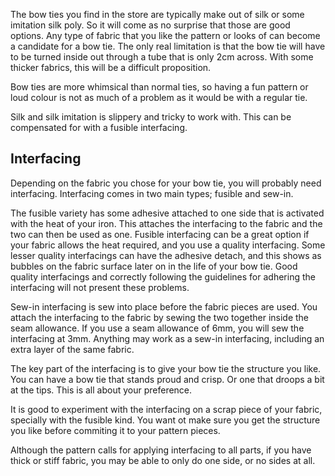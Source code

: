The bow ties you find in the store are typically make out of silk or some imitation silk poly. So it will come as no surprise that those are good options. Any type of fabric that you like the pattern or looks of can become a candidate for a bow tie. The only real limitation is that the bow tie will have to be turned inside out through a tube that is only 2cm across. With some thicker fabrics, this will be a difficult proposition.

Bow ties are more whimsical than normal ties, so having a fun pattern or loud colour is not as much of a problem as it would be with a regular tie.

Silk and silk imitation is slippery and tricky to work with. This can be compensated for with a fusible interfacing.

## Interfacing

Depending on the fabric you chose for your bow tie, you will probably need interfacing. Interfacing comes in two main types; fusible and sew-in.

The fusible variety has some adhesive attached to one side that is activated with the heat of your iron. This attaches the interfacing to the fabric and the two can then be used as one. Fusible interfacing can be a great option if your fabric allows the heat required, and you use a quality interfacing. Some lesser quality interfacings can have the adhesive detach, and this shows as bubbles on the fabric surface later on in the life of your bow tie. Good quality interfacings and correctly following the guidelines for adhering the interfacing will not present these problems.

Sew-in interfacing is sew into place before the fabric pieces are used. You attach the interfacing to the fabric by sewing the two together inside the seam allowance. If you use a seam allowance of 6mm, you will sew the interfacing at 3mm. Anything may work as a sew-in interfacing, including an extra layer of the same fabric.

The key part of the interfacing is to give your bow tie the structure you like. You can have a bow tie that stands proud and crisp. Or one that droops a bit at the tips. This is all about your preference.

It is good to experiment with the interfacing on a scrap piece of your fabric, specially with the fusible kind. You want ot make sure you get the structure you like before commiting it to your pattern pieces.

Although the pattern calls for applying interfacing to all parts, if you have thick or stiff fabric, you may be able to only do one side, or no sides at all.

